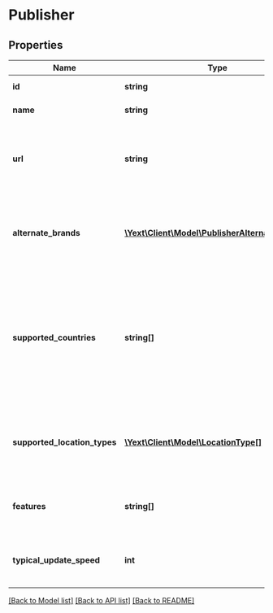 # Publisher

## Properties
Name | Type | Description | Notes
------------ | ------------- | ------------- | -------------
**id** | **string** | Publisher ID | [optional] 
**name** | **string** | Publisher name | [optional] 
**url** | **string** | Publisher home page. Will link to Apple App Store for mobile-only apps | [optional] 
**alternate_brands** | [**\Yext\Client\Model\PublisherAlternateBrands[]**](PublisherAlternateBrands.md) | List of Publisher&#39;s alternate brands where listings are syndicated | [optional] 
**supported_countries** | **string[]** | List of countries where this Publisher publishes listings. Countries are denoted by ISO 3166 2-letter country codes | [optional] 
**supported_location_types** | [**\Yext\Client\Model\LocationType[]**](LocationType.md) | List of Location types that are supported by this Publisher | [optional] 
**features** | **string[]** | List of features supported by this Publisher | [optional] 
**typical_update_speed** | **int** | Typical speed for updates to go live, in seconds | [optional] 

[[Back to Model list]](../README.md#documentation-for-models) [[Back to API list]](../README.md#documentation-for-api-endpoints) [[Back to README]](../README.md)


